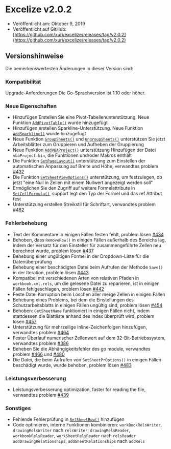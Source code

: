 # Excelize v2.0.2

* Veröffentlicht am: Oktober 9, 2019
* Veröffentlicht auf GitHub: [https://github.com/xuri/excelize/releases/tag/v2.0.2](https://github.com/xuri/excelize/releases/tag/v2.0.2)

## Versionshinweise

Die bemerkenswertesten Änderungen in dieser Version sind:

### Kompatibilität

Upgrade-Anforderungen Die Go-Sprachversion ist 1.10 oder höher.

### Neue Eigenschaften

* Hinzufügen Erstellen Sie eine Pivot-Tabellenunterstützung. Neue Funktion [`AddPivotTable()`](https://pkg.go.dev/github.com/xuri/excelize/v2@v2.0.2#File.AddPivotTable) wurde hinzugefügt
* Hinzufügen erstellen Sparkline-Unterstützung. Neue Funktion [`AddSparkline()`](https://pkg.go.dev/github.com/xuri/excelize/v2@v2.0.2#File.AddSparkline) wurde hinzugefügt
* Neue Funktion [`GroupSheets()`](https://pkg.go.dev/github.com/xuri/excelize/v2@v2.0.2#File.GroupSheets) und [`UngroupSheets()`](https://pkg.go.dev/github.com/xuri/excelize/v2@v2.0.2#File.UngroupSheets) unterstützen Sie jetzt Arbeitsblätter zum Gruppieren und Aufheben der Gruppierung
* Neue Funktion [`AddVBAProject()`](https://pkg.go.dev/github.com/xuri/excelize/v2@v2.0.2#File.AddVBAProject) unterstützung Hinzufügen der Datei `vbaProject.bin`, die Funktionen und/oder Makros enthält
* Die Funktion [`SetPageLayout()`](https://pkg.go.dev/github.com/xuri/excelize/v2@v2.0.2#File.SetPageLayout) unterstützung zum Einstellen der automatischen Anpassung auf Breite und Höhe, verwandtes problem [#432](https://github.com/xuri/excelize/issues/432)
* Die Funktion [`SetSheetViewOptions()`](https://pkg.go.dev/github.com/xuri/excelize/v2@v2.0.2#File.SetSheetViewOptions) unterstützung, um festzulegen, ob jetzt "eine Null in Zellen mit einem Nullwert angezeigt werden soll"
* Ermöglichen Sie den Zugriff auf weitere Formelattribute in [`SetCellFormula()`](https://pkg.go.dev/github.com/xuri/excelize/v2@v2.0.2#File.SetCellFormula), support legt den Typ der Formel und das ref Attribut fest
* Unterstützung erstellen Streikstil für Schriftart, verwandtes problem [#482](https://github.com/xuri/excelize/issues/482)

### Fehlerbehebung

* Text der Kommentare in einigen Fällen festen fehlt, problem lösen [#434](https://github.com/xuri/excelize/issues/434)
* Behoben, dass `RemoveRow()` in einigen Fällen außerhalb des Bereichs lag, indem der Versatz für den Einsteller für zusammengeführte Zellen neu berechnet wurde, problem lösen [#437](https://github.com/xuri/excelize/issues/437)
* Behebung einer ungültigen Formel in der Dropdown-Liste für die Datenüberprüfung
* Behebung einer beschädigten Datei beim Aufrufen der Methode `Save()` in der Iteration, problem lösen [#443](https://github.com/xuri/excelize/issues/443)
* Kompatibel mit verschiedenen Arten von relativen Pfaden in `workbook.xml.rels`, um die gelesene Datei zu reparieren, ist in einigen Fällen fehlgeschlagen, problem lösen [#442](https://github.com/xuri/excelize/issues/442)
* Feste Datei Korruption beim Löschen aller merge Zellen in einigen Fällen
* Behebung eines Problems, bei dem die Einstellungen des Schutzarbeitsblatts in einigen Fällen ungültig sind, problem lösen [#454](https://github.com/xuri/excelize/issues/454)
* Behoben: `GetSheetName` funktioniert in einigen Fällen nicht, indem stattdessen die Blattliste anhand des Index überprüft wird, problem lösen [#457](https://github.com/xuri/excelize/issues/457)
* Unterstützung für mehrzeilige Inline-Zeichenfolgen hinzufügen, verwandtes problem [#464](https://github.com/xuri/excelize/issues/464)
* Fester Überlauf numerischer Zellenwert auf dem 32-Bit-Betriebssystem, verwandtes problem [#386](https://github.com/xuri/excelize/issues/386)
* Beheben Sie die Abhängigkeitsfehler des go module, verwandtes problem [#466](https://github.com/xuri/excelize/issues/466) und [#480](https://github.com/xuri/excelize/issues/466)
* Die Datei, die beim Aufrufen von `SetSheetPrOptions()` in einigen Fällen beschädigt wurde, wurde behoben, problem lösen [#483](https://github.com/xuri/excelize/issues/483)

### Leistungsverbesserung

* Leistungsverbesserung optimization, faster for reading the file, verwandtes problem [#439](https://github.com/xuri/excelize/issues/439)

### Sonstiges

* Fehlende Fehlerprüfung in [`SetSheetRow()`](https://pkg.go.dev/github.com/xuri/excelize/v2@v2.0.2#File.SetSheetRow) hinzufügen
* Code optimieren, interne Funktionen kombinieren:
`workBookRelsWriter`, `drawingRelsWriter` nach `relsWriter`;
`drawingRelsReader`, `workbookRelsReader`, `workSheetRelsReader` nach `relsReader`
`addDrawingRelationships`, `addSheetRelationships` nach `addRels`
